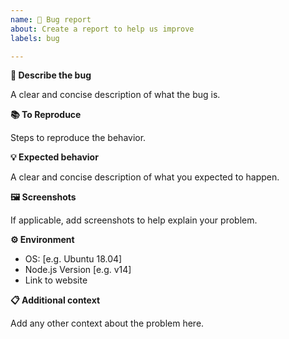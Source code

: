 ```yaml
---
name: 🐛 Bug report
about: Create a report to help us improve
labels: bug

---
```


**🐞 Describe the bug**

A clear and concise description of what the bug is.

**📚 To Reproduce**

Steps to reproduce the behavior.

**💡 Expected behavior**

A clear and concise description of what you expected to happen.

**🖼️ Screenshots**

If applicable, add screenshots to help explain your problem.

**⚙️ Environment**
 - OS: [e.g. Ubuntu 18.04]
 - Node.js Version [e.g. v14]
 - Link to website

**📋 Additional context**

Add any other context about the problem here.
